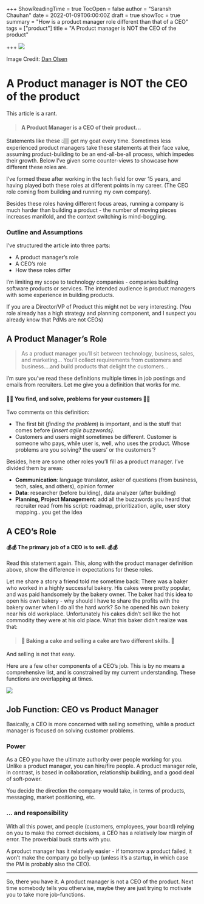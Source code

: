 +++
ShowReadingTime = true
TocOpen = false
author = "Saransh Chauhan"
date = 2022-01-09T06:00:00Z
draft = true
showToc = true
summary = "How is a product manager role different than that of a CEO"
tags = ["product"]
title = "A Product manager is NOT the CEO of the product"

+++
![](/uploads/pm-responsibility.jpg)

Image Credit: [Dan Olsen](https://www.linkedin.com/in/danolsen98/)

# A **Product manager is NOT the CEO of the product**

This article is a rant.

> #### A Product Manager is a CEO of their product...

Statements like these 👆🏽 get my goat every time. Sometimes less experienced product managers take these statements at their face value, assuming product-building to be an end-all-be-all process, which impedes their growth. Below I’ve given some counter-views to showcase how different these roles are.

I’ve formed these after working in the tech field for over 15 years, and having played both these roles at different points in my career. (The CEO role coming from building and running my own company).

Besides these roles having different focus areas, running a company is much harder than building a product - the number of moving pieces increases manifold, and the context switching is mind-boggling.

### Outline and Assumptions

I’ve structured the article into three parts:

* A product manager’s role
* A CEO’s role
* How these roles differ

I’m limiting my scope to technology companies - companies building software products or services. The intended audience is product managers with some experience in building products.

If you are a Director/VP of Product this might not be very interesting. (You role already has a high strategy and planning component, and I suspect you already know that PdMs are not CEOs)

## A Product Manager’s Role

> As a product manager you’ll sit between technology, business, sales, and marketing... You’ll collect requirements from customers and business....and build products that delight the customers...

I’m sure you’ve read these definitions multiple times in job postings and emails from recruiters. Let me give you a definition that works for me.

#### 🍁🍁 You find, and solve, problems for your customers 🍁🍁

Two comments on this definition:

* The first bit (_finding the problem_) is important, and is the stuff that comes before {_insert agile buzzwords}._
* Customers and users might sometimes be different. Customer is someone who pays, while user is, well, who uses the product. Whose problems are you solving? the users’ or the customers’?

Besides, here are some other roles you’ll fill as a product manager. I’ve divided them by areas:

* **Communication**: language translator, asker of questions (from business, tech, sales, and others), opinion former
* **Data**: researcher (before building), data analyzer (after building)
* **Planning, Project Management**: add all the buzzwords you heard that recruiter read from his script: roadmap, prioritization, agile, user story mapping.. you get the idea

## A CEO’s Role

#### 💰💰 The primary job of a CEO is to sell. 💰💰

Read this statement again. This, along with the product manager definition above, show the difference in expectations for these roles.

Let me share a story a friend told me sometime back: There was a baker who worked in a highly successful bakery. His cakes were pretty popular, and was paid handsomely by the bakery owner. The baker had this idea to open his own bakery - why should I have to share the profits with the bakery owner when I do all the hard work? So he opened his own bakery near his old workplace. Unfortunately his cakes didn’t sell like the hot commodity they were at his old place. What this baker didn’t realize was that:

> #### 🎂 Baking a cake and selling a cake are two different skills. 🎂

And selling is not that easy.

Here are a few other components of a CEO’s job. This is by no means a comprehensive list, and is constrained by my current understanding. These functions are overlapping at times.

![](/uploads/ceo.jpg)

## Job Function: CEO vs Product Manager

Basically, a CEO is more concerned with selling something, while a product manager is focused on solving customer problems.

### Power

As a CEO you have the ultimate authority over people working for you. Unlike a product manager, you can hire/fire people. A product manager role, in contrast, is based in collaboration, relationship building, and a good deal of soft-power.

You decide the direction the company would take, in terms of products, messaging, market positioning, etc.

### ... and responsibility

With all this power, and people (customers, employees, your board) relying on you to make the correct decisions, a CEO has a relatively low margin of error. The proverbial buck starts with you.

A product manager has it relatively easier - if tomorrow a product failed, it won’t make the company go belly-up (unless it’s a startup, in which case the PM is probably also the CEO).

***

So, there you have it. A product manager is not a CEO of the product. Next time somebody tells you otherwise, maybe they are just trying to motivate you to take more job-functions.